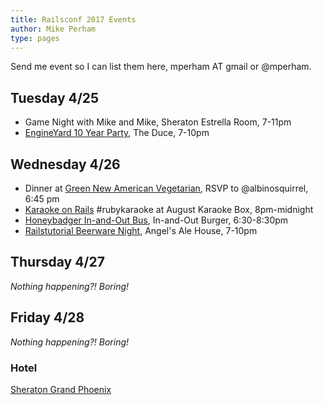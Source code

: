 ```yaml
---
title: Railsconf 2017 Events
author: Mike Perham
type: pages
---
```


Send me event so I can list them here, mperham AT gmail or @mperham.

## Tuesday 4/25

* Game Night with Mike and Mike, Sheraton Estrella Room, 7-11pm
* [EngineYard 10 Year Party](https://www.eventbrite.com/e/engine-yard-10-year-anniversary-party-tickets-33600718654), The Duce, 7-10pm

## Wednesday 4/26

* Dinner at [Green New American Vegetarian](https://www.google.com/maps/place/Green+Restaurant/@33.470142,-112.0676519,17z/data=!3m1!4b1!4m5!3m4!1s0x872b126c70ca4875:0x374895659096d56a!8m2!3d33.470142!4d-112.0654579), RSVP to @albinosquirrel, 6:45 pm
* [Karaoke on Rails](https://www.eventbrite.com/e/karaoke-on-rails-rubykaraoke-tickets-33436732166?aff=eandprexshre&ref=eandprexshre) #rubykaraoke at August Karaoke Box, 8pm-midnight
* [Honeybadger In-and-Out Bus](https://www.eventbrite.com/e/the-honeybadgerio-in-n-out-bus-tickets-33838334369), In-and-Out Burger, 6:30-8:30pm
* [Railstutorial Beerware Night](https://www.eventbrite.com/e/learn-enoughrails-tutorial-beerware-night-at-railsconf-2017-tickets-32517558894), Angel's Ale House, 7-10pm

## Thursday 4/27

*Nothing happening?! Boring!*

## Friday 4/28

*Nothing happening?! Boring!*

### Hotel

[Sheraton Grand Phoenix](https://www.google.com/maps/place/sheraton+Grand+Phoenix,+North+3rd+Street,+Phoenix,+AZ/@33.4500609,-112.0727765,17z/data=!3m1!4b1!4m5!3m4!1s0x872b1218b2304b9b:0x61bebe037e093064!8m2!3d33.4500609!4d-112.0705878)
